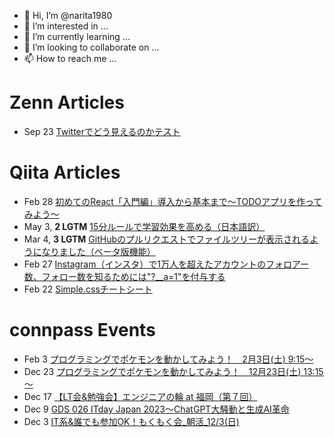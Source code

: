 - 👋 Hi, I’m @narita1980
- 👀 I’m interested in ...
- 🌱 I’m currently learning ...
- 💞️ I’m looking to collaborate on ...
- 📫 How to reach me ...

# Zenn Articles

<!-- profile updater begin: zenn -->
- Sep 23 [Twitterでどう見えるのかテスト](https://zenn.dev/narita1980/articles/cbb21f8d7f785752d6ac)
<!-- profile updater end: zenn -->

# Qiita Articles

<!-- profile updater begin: qiita -->
- Feb 28 [初めてのReact「入門編」導入から基本まで〜TODOアプリを作ってみよう〜](https://qiita.com/narita1980/items/49df43425ba2400bd0c2)
- May 3, **2 LGTM** [15分ルールで学習効果を高める（日本語訳）](https://qiita.com/narita1980/items/d0ad5246344fc6e4380f)
- Mar 4, **3 LGTM** [GitHubのプルリクエストでファイルツリーが表示されるようになりました（ベータ版機能）](https://qiita.com/narita1980/items/bee2c5232342a51e0415)
- Feb 27 [Instagram（インスタ）で1万人を超えたアカウントのフォロアー数、フォロー数を知るためには"?__a=1"を付与する](https://qiita.com/narita1980/items/630b7014fa893461b991)
- Feb 22 [Simple.cssチートシート](https://qiita.com/narita1980/items/fd2ccf0e91944aab9fd5)
<!-- profile updater end: qiita -->

# connpass Events

<!-- profile updater begin: connpass -->
- Feb 3 [プログラミングでポケモンを動かしてみよう！　2月3日(土)  9:15～](https://coderdojo-obu-t.connpass.com/event/303602/)
- Dec 23 [プログラミングでポケモンを動かしてみよう！　12月23日(土)  13:15～](https://coderdojo-obu-t.connpass.com/event/303598/)
- Dec 17 [【LT会&勉強会】エンジニアの輪 at 福岡（第７回）](https://circle-of-engineer.connpass.com/event/303600/)
- Dec 9 [GDS 026   ITday Japan 2023〜ChatGPT大騒動と生成AI革命](https://connpass.com/event/303603/)
- Dec 3 [IT系&誰でも参加OK！もくもく会_朝活_12/3(日)](https://morimori.connpass.com/event/303607/)
<!-- profile updater end: connpass -->

<!---
narita1980/narita1980 is a ✨ special ✨ repository because its `README.md` (this file) appears on your GitHub profile.
You can click the Preview link to take a look at your changes.
--->
